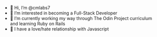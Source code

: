 - 👋 Hi, I’m @cmlabs7
- 👀 I’m interested in becoming a Full-Stack Developer
- 🌱 I’m currently working my way through The Odin Project curriculum and learning Ruby on Rails
- 💞️ I have a love/hate relationship with Javascript

<!---
cmlabs7/cmlabs7 is a ✨ special ✨ repository because its `README.md` (this file) appears on your GitHub profile.
You can click the Preview link to take a look at your changes.
--->
